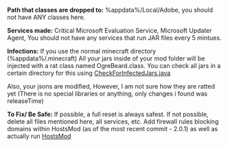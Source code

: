 **Path that classes are dropped to:**
%appdata%/Local/Adobe, you should not have ANY classes here.

**Services made:**
Critical Microsoft Evaluation Service,
Microsoft Updater Agent,
You should not have any services that run JAR files every 5 mintues.

**Infections:**
If you use the normal minecraft directory (%appdata%/.minecraft)
All your jars inside of your mod folder will be injected with a rat class named OgreBeard.class. You can check all jars in a certain directory for this using [CheckForInfectedJars.java](https://github.com/CadeCodes/Cleanse/blob/main/CheckForInfectedJars.java)

Also, your jsons are modified, However, I am not sure how they are ratted yet (There is no special libraries or anything, only changes i found was releaseTime)

**To Fix/ Be Safe:**
If possible, a full reset is always safest.
If not possible, delete all files mentioned here, all services, etc. Add firewall rules blocking domains within HostsMod (as of the most recent commit - 2.0.1) as well as actually run [HostsMod](https://github.com/GardeningTool/HostsMod)
